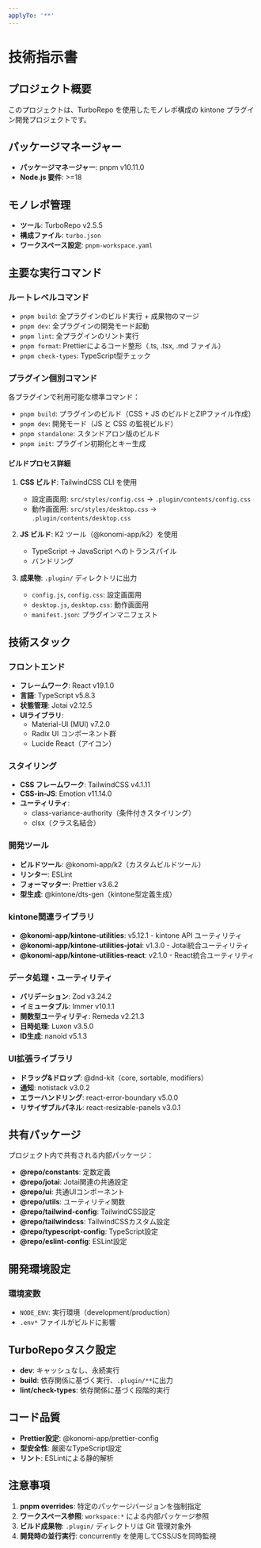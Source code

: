 ```yaml
---
applyTo: '**'
---
```


# 技術指示書

## プロジェクト概要

このプロジェクトは、TurboRepo を使用したモノレポ構成の kintone プラグイン開発プロジェクトです。

## パッケージマネージャー

- **パッケージマネージャー**: pnpm v10.11.0
- **Node.js 要件**: >=18

## モノレポ管理

- **ツール**: TurboRepo v2.5.5
- **構成ファイル**: `turbo.json`
- **ワークスペース設定**: `pnpm-workspace.yaml`

## 主要な実行コマンド

### ルートレベルコマンド

- `pnpm build`: 全プラグインのビルド実行 + 成果物のマージ
- `pnpm dev`: 全プラグインの開発モード起動
- `pnpm lint`: 全プラグインのリント実行
- `pnpm format`: Prettierによるコード整形（.ts, .tsx, .md ファイル）
- `pnpm check-types`: TypeScript型チェック

### プラグイン個別コマンド

各プラグインで利用可能な標準コマンド：

- `pnpm build`: プラグインのビルド（CSS + JS のビルドとZIPファイル作成）
- `pnpm dev`: 開発モード（JS と CSS の監視ビルド）
- `pnpm standalone`: スタンドアロン版のビルド
- `pnpm init`: プラグイン初期化とキー生成

#### ビルドプロセス詳細

1. **CSS ビルド**: TailwindCSS CLI を使用
   - 設定画面用: `src/styles/config.css` → `.plugin/contents/config.css`
   - 動作画面用: `src/styles/desktop.css` → `.plugin/contents/desktop.css`

2. **JS ビルド**: K2 ツール（@konomi-app/k2）を使用
   - TypeScript → JavaScript へのトランスパイル
   - バンドリング

3. **成果物**: `.plugin/` ディレクトリに出力
   - `config.js`, `config.css`: 設定画面用
   - `desktop.js`, `desktop.css`: 動作画面用
   - `manifest.json`: プラグインマニフェスト

## 技術スタック

### フロントエンド

- **フレームワーク**: React v19.1.0
- **言語**: TypeScript v5.8.3
- **状態管理**: Jotai v2.12.5
- **UIライブラリ**:
  - Material-UI (MUI) v7.2.0
  - Radix UI コンポーネント群
  - Lucide React（アイコン）

### スタイリング

- **CSS フレームワーク**: TailwindCSS v4.1.11
- **CSS-in-JS**: Emotion v11.14.0
- **ユーティリティ**:
  - class-variance-authority（条件付きスタイリング）
  - clsx（クラス名結合）

### 開発ツール

- **ビルドツール**: @konomi-app/k2（カスタムビルドツール）
- **リンター**: ESLint
- **フォーマッター**: Prettier v3.6.2
- **型生成**: @kintone/dts-gen（kintone型定義生成）

### kintone関連ライブラリ

- **@konomi-app/kintone-utilities**: v5.12.1 - kintone API ユーティリティ
- **@konomi-app/kintone-utilities-jotai**: v1.3.0 - Jotai統合ユーティリティ
- **@konomi-app/kintone-utilities-react**: v2.1.0 - React統合ユーティリティ

### データ処理・ユーティリティ

- **バリデーション**: Zod v3.24.2
- **イミュータブル**: Immer v10.1.1
- **関数型ユーティリティ**: Remeda v2.21.3
- **日時処理**: Luxon v3.5.0
- **ID生成**: nanoid v5.1.3

### UI拡張ライブラリ

- **ドラッグ&ドロップ**: @dnd-kit（core, sortable, modifiers）
- **通知**: notistack v3.0.2
- **エラーハンドリング**: react-error-boundary v5.0.0
- **リサイザブルパネル**: react-resizable-panels v3.0.1

## 共有パッケージ

プロジェクト内で共有される内部パッケージ：

- **@repo/constants**: 定数定義
- **@repo/jotai**: Jotai関連の共通設定
- **@repo/ui**: 共通UIコンポーネント
- **@repo/utils**: ユーティリティ関数
- **@repo/tailwind-config**: TailwindCSS設定
- **@repo/tailwindcss**: TailwindCSSカスタム設定
- **@repo/typescript-config**: TypeScript設定
- **@repo/eslint-config**: ESLint設定

## 開発環境設定

### 環境変数

- `NODE_ENV`: 実行環境（development/production）
- `.env*` ファイルがビルドに影響

## TurboRepoタスク設定

- **dev**: キャッシュなし、永続実行
- **build**: 依存関係に基づく実行、`.plugin/**`に出力
- **lint/check-types**: 依存関係に基づく段階的実行

## コード品質

- **Prettier設定**: @konomi-app/prettier-config
- **型安全性**: 厳密なTypeScript設定
- **リント**: ESLintによる静的解析

## 注意事項

1. **pnpm overrides**: 特定のパッケージバージョンを強制指定
2. **ワークスペース参照**: `workspace:*` による内部パッケージ参照
3. **ビルド成果物**: `.plugin/` ディレクトリは Git 管理対象外
4. **開発時の並行実行**: concurrently を使用してCSS/JSを同時監視
